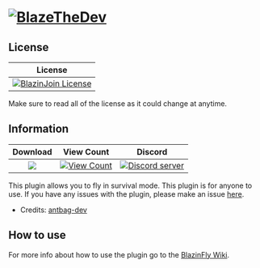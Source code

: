 # [![BlazeTheDev](https://i.imgur.com/fgVMXSe.png?1)]()

## License
| License |
| :---: |
| [![BlazinJoin License](https://img.shields.io/github/license/iiFlamiinBlaze/BlazinFly.svg?label=License)](LICENSE) |

Make sure to read all of the license as it could change at anytime.

## Information
| Download | View Count | Discord |
| :---: | :---: | :---: |
 <a href="https://poggit.pmmp.io/p/_NewBlazinFly"><img src="https://poggit.pmmp.io/shield.state/_NewBlazinFly"></a> | [![View Count](http://hits.dwyl.io/iiFlamiinBlaze/BlazinFly.svg)](http://hits.dwyl.io/iiFlamiinBlaze/BlazinFly) | <a href="https://discord.gg/znEsFsG"><img src="https://discordapp.com/api/guilds/425712766687510528/embed.png" alt="Discord server"/></a> |
 
This plugin allows you to fly in survival mode. This plugin is for anyone to use.
If you have any issues with the plugin, please make an issue [here](https://github.com/antbag-dev/BlazinFly/issues/new).
* Credits: [antbag-dev](https://github.com/antbag-dev)

## How to use
For more info about how to use the plugin go to the [BlazinFly Wiki](https://iiflamiinblaze.github.io/blazinfly/).
